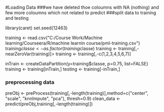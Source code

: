 #Loading Data
###we have deleted thoe coloumns with NA (nothing) and few more coloumns which not related to predict
###split data to training and testing


 library(caret)
set.seed(12463)
 
 training <- read.csv("C:/Course Work/Machine learning/Courseera/R/machine learnin course/pml-training.csv")
 training$classe <- as.factor(training$classe)
 training <- training[,-nearZeroVar(training)]> training <- training[,-c(1,2,3,4,5,6,7)]
 
inTrain <- createDataPartition(y=training$classe, p=0.75, list=FALSE)
 training <- training[inTrain,]
 testing <- training[-inTrain,]


### preprocessing data


 preObj <- preProcess(training[,-length(training)],method=c("center", "scale", "knnImpute", "pca"), thresh=0.9)
 clean_data <- predict(preObj,training[,-length(training)])